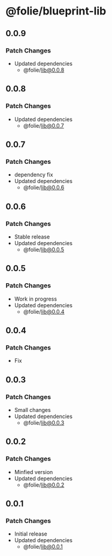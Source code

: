 # @folie/blueprint-lib

## 0.0.9

### Patch Changes

- Updated dependencies
  - @folie/lib@0.0.8

## 0.0.8

### Patch Changes

- Updated dependencies
  - @folie/lib@0.0.7

## 0.0.7

### Patch Changes

- dependency fix
- Updated dependencies
  - @folie/lib@0.0.6

## 0.0.6

### Patch Changes

- Stable release
- Updated dependencies
  - @folie/lib@0.0.5

## 0.0.5

### Patch Changes

- Work in progress
- Updated dependencies
  - @folie/lib@0.0.4

## 0.0.4

### Patch Changes

- Fix

## 0.0.3

### Patch Changes

- Small changes
- Updated dependencies
  - @folie/lib@0.0.3

## 0.0.2

### Patch Changes

- Minfied version
- Updated dependencies
  - @folie/lib@0.0.2

## 0.0.1

### Patch Changes

- Initial release
- Updated dependencies
  - @folie/lib@0.0.1
